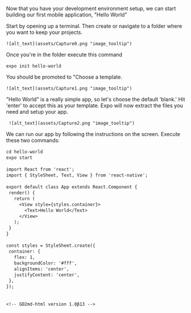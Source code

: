 Now that you have your development environment setup, we can start building our first mobile application, "Hello World"

Start by opening up a terminal. Then create or navigate to a folder where you want to keep your projects.  

    ![alt_text](assets/Capture0.png "image_tooltip")


Once  you're in the folder execute this command

```
expo init hello-world
```


You should be promoted to "Choose a template.

    ![alt_text](assets/Capture1.png "image_tooltip")


"Hello World" is a really simple app, so let's choose the default  'blank.'   Hit 'enter' to accept this as your template.  Expo will now extract the files you need and setup your app.

     ![alt_text](assets/Capture2.png "image_tooltip")


We can run our app by following the instructions on the screen.  Execute these two commands:


```
cd hello-world
expo start

import React from 'react';
import { StyleSheet, Text, View } from 'react-native';

export default class App extends React.Component {
 render() {
   return (
     <View style={styles.container}>
       <Text>Hello World</Text>
     </View>
   );
 }
}

const styles = StyleSheet.create({
 container: {
   flex: 1,
   backgroundColor: '#fff',
   alignItems: 'center',
   justifyContent: 'center',
 },
});


<!-- GD2md-html version 1.0β13 -->
